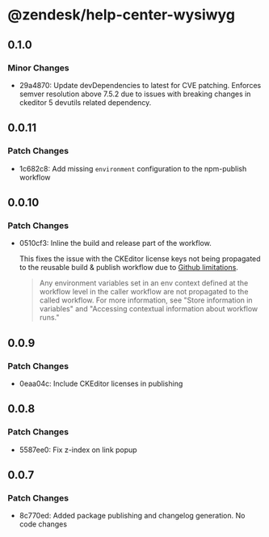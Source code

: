 # @zendesk/help-center-wysiwyg

## 0.1.0

### Minor Changes

- 29a4870: Update devDependencies to latest for CVE patching. Enforces semver resolution above 7.5.2 due to issues with breaking changes in ckeditor 5 devutils related dependency.

## 0.0.11

### Patch Changes

- 1c682c8: Add missing `environment` configuration to the npm-publish workflow

## 0.0.10

### Patch Changes

- 0510cf3: Inline the build and release part of the workflow.

  This fixes the issue with the CKEditor license keys not being propagated to the reusable build & publish workflow due to [Github limitations](https://docs.github.com/en/actions/sharing-automations/reusing-workflows#limitations).

  > Any environment variables set in an env context defined at the workflow level in the caller workflow are not propagated to the called workflow. For more information, see "Store information in variables" and "Accessing contextual information about workflow runs."

## 0.0.9

### Patch Changes

- 0eaa04c: Include CKEditor licenses in publishing

## 0.0.8

### Patch Changes

- 5587ee0: Fix z-index on link popup

## 0.0.7

### Patch Changes

- 8c770ed: Added package publishing and changelog generation. No code changes
